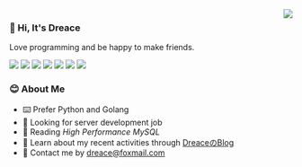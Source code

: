 
<a href="#">
<img align="right" src="https://github-readme-stats.vercel.app/api?username=dreace&show_icons=true&hide_border=true&icon_color=586069&title_color=a0a9af">
</a>

### 👋 Hi, It's Dreace
Love programming and be happy to make friends.

![](https://img.shields.io/badge/-Go-00ADD8?style=flat-square&logo=Go&logoColor=fff)
![](https://img.shields.io/badge/-Python-3776AB?style=flat-square&logo=Python&logoColor=fff)
![](https://img.shields.io/badge/-Flask-000000?style=flat-square&logo=Flask&logoColor=fff)
![](https://img.shields.io/badge/-TypeScript-007ACC?style=flat-square&logo=TypeScript)
![](https://img.shields.io/badge/-React-000000?style=flat-square&logo=React&logoColor=fff)
![](https://img.shields.io/badge/-Windows-0078D6?style=flat-square&logo=Windows)
![](https://img.shields.io/badge/-Docker-2496ED?style=flat-square&logo=Docker&logoColor=fff)


### 😊 About Me
- ⌨️ Prefer Python and Golang
- 🔎 Looking for server development job
- 📖 Reading *High Performance MySQL*
- 🔌 Learn about my recent activities through [DreaceのBlog](https://blog.dreace.top/)
- 📧 Contact me by <dreace@foxmail.com>

